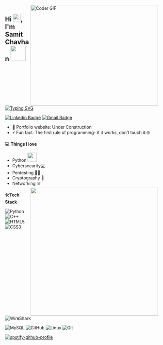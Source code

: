 <img align="right" src="https://github.com/rajaprerak/rajaprerak/blob/master/developer.gif" alt="Coder GIF" width="420" height="330">


<h2> Hi <img src="https://media.giphy.com/media/hvRJCLFzcasrR4ia7z/giphy.gif" width="25px">, I'm Samit Chavhan <img src="https://media.giphy.com/media/WSeSrlBkcU8TRrS7pT/giphy.gif" width="50"></h2>

[![Typing SVG](https://readme-typing-svg.herokuapp.com?font=Ubuntu&color=%2336BCF7&vCenter=true&height=35&lines=root%40SC~%23+whoami;%E2%9C%93+Student;%E2%9C%93+Pentester;%E2%9C%93+CTF+Player+;%E2%9C%93++;%E2%9C%93++)](https://git.io/typing-svg)

[![Linkedin Badge](https://img.shields.io/badge/-SamitChavhan-blue?style=flat-square&logo=Linkedin&logoColor=white&link=https://www.linkedin.com/in/TheSC4/)](https://https://www.linkedin.com/in/samit-chavhan-sc/)
[![Gmail Badge](https://img.shields.io/badge/-founderofsc@gmail.com-c14438?style=flat-square&logo=Gmail&logoColor=white&link=mailto:founderofsc@gmail.com)](mailto:founderofsc@gmail.com) 

- 🎯 Portfolio website: Under Construction
- ⚡ Fun fact: The first rule of programming- if it works, don’t touch it.🤓

💻 **Things I love**
- Python <img src="https://media.giphy.com/media/WUlplcMpOCEmTGBtBW/giphy.gif" width="30"> 
- Cybersecurity💻
- Pentesting 🏴‍☠️
- Cryptography 💢
- Networking ☠️
    <a href="https://github.com/anuraghazra/github-readme-stats" title="Go to Source">
      <img align="right" width=420 height="auto" src="https://github-readme-stats.vercel.app/api?username=TheSC4&show_icons=true&theme=dark&border_color=61dafb&hide_border=true&include_all_commits=true" />
    </a>
    
🛠**Tech Stack**

![Python](https://img.shields.io/badge/-Python-000000?style=flat&logo=python)
![C++](https://img.shields.io/badge/-C-000000?style=flat&logo=C)
![HTML5](https://img.shields.io/badge/-HTML5-000000?style=flat&logo=HTML5)
![CSS3](https://img.shields.io/badge/-CSS3-000000?style=flat&logo=CSS3)
![WireShark](https://img.shields.io/badge/-wireshark-000000?style=flat&logo=wireshark)


![MySQL](https://img.shields.io/badge/-MySQL-000000?style=flat&logo=MySQL)
![GitHub](https://img.shields.io/badge/-GitHub-000000?style=flat&logo=github&logoColor=FFFFFF)
![Linux](https://img.shields.io/badge/-Linux-000000?style=flat&logo=linux&logoColor=FCC624)
![Git](https://img.shields.io/badge/-Git-000000?style=flat&logo=git&logoColor=F05032)


[![spotify-github-profile](https://spotify-github-profile.vercel.app/api/view?uid=31laejaazkw667hb4rfm56ypjcse&cover_image=true&theme=novatorem&bar_color=bb00ff&bar_color_cover=true)](https://github.com/kittinan/spotify-github-profile)
